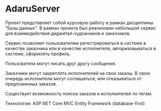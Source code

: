 # AdaruServer
Проект представляет собой курсовую работу в рамках дисциплины "Базы данных". В рамках проекта
был реализован небольшой сервис для взаимодействия диджитал-художников и заказчиков.

Сервис позволяет пользователям регестрироваться в системе в качестве заказчика или в качестве исполнителя,
авторизовываться в системе, оформлять профиль.

Пользователи могут писать друг другу сообщения.

Заказчики могут закреплять исполнителей на свои заказы. В свою очередь исполнители могут соглашаться, 
или отказываться от предложенных заказов.

Существует возможность поиска заказов и исполнителей по тегам.

Технологии:
ASP.NET Core MVC
Entity Framework (database-first)
